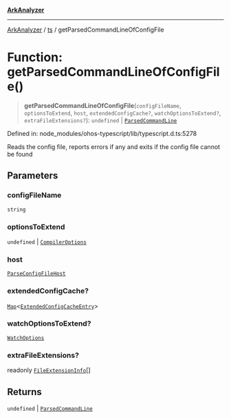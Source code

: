 [**ArkAnalyzer**](../../../../README.md)

***

[ArkAnalyzer](../../../../globals.md) / [ts](../README.md) / getParsedCommandLineOfConfigFile

# Function: getParsedCommandLineOfConfigFile()

> **getParsedCommandLineOfConfigFile**(`configFileName`, `optionsToExtend`, `host`, `extendedConfigCache?`, `watchOptionsToExtend?`, `extraFileExtensions?`): `undefined` \| [`ParsedCommandLine`](../interfaces/ParsedCommandLine.md)

Defined in: node\_modules/ohos-typescript/lib/typescript.d.ts:5278

Reads the config file, reports errors if any and exits if the config file cannot be found

## Parameters

### configFileName

`string`

### optionsToExtend

`undefined` | [`CompilerOptions`](../interfaces/CompilerOptions.md)

### host

[`ParseConfigFileHost`](../interfaces/ParseConfigFileHost.md)

### extendedConfigCache?

[`Map`](../interfaces/Map.md)\<[`ExtendedConfigCacheEntry`](../interfaces/ExtendedConfigCacheEntry.md)\>

### watchOptionsToExtend?

[`WatchOptions`](../interfaces/WatchOptions.md)

### extraFileExtensions?

readonly [`FileExtensionInfo`](../interfaces/FileExtensionInfo.md)[]

## Returns

`undefined` \| [`ParsedCommandLine`](../interfaces/ParsedCommandLine.md)
